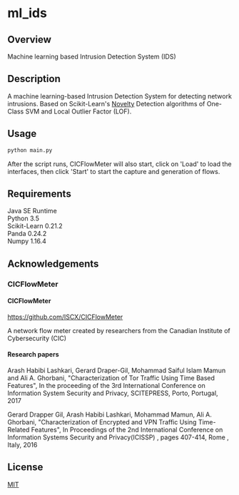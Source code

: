 # ml_ids
## Overview
Machine learning based Intrusion Detection System (IDS)

## Description
A machine learning-based Intrusion Detection System for detecting network intrusions. Based on Scikit-Learn's [Novelty](https://scikit-learn.org/stable/modules/outlier_detection.html) Detection algorithms of One-Class SVM and Local Outlier Factor (LOF).

## Usage
```cmd
python main.py
```
After the script runs, CICFlowMeter will also start, click on 'Load' to load the interfaces, then click 'Start' to start the capture and generation of flows.

## Requirements
Java SE Runtime\
Python 3.5\
Scikit-Learn 0.21.2\
Panda 0.24.2 \
Numpy 1.16.4

## Acknowledgements
### CICFlowMeter
#### CICFlowMeter
https://github.com/ISCX/CICFlowMeter

A network flow meter created by researchers from the Canadian Institute of Cybersecurity (CIC)

#### Research papers
Arash Habibi Lashkari, Gerard Draper-Gil, Mohammad Saiful Islam Mamun and Ali A. Ghorbani, "Characterization of Tor Traffic Using Time Based Features", In the proceeding of the 3rd International Conference on Information System Security and Privacy, SCITEPRESS, Porto, Portugal, 2017

Gerard Drapper Gil, Arash Habibi Lashkari, Mohammad Mamun, Ali A. Ghorbani, "Characterization of Encrypted and VPN Traffic Using Time-Related Features", In Proceedings of the 2nd International Conference on Information Systems Security and Privacy(ICISSP) , pages 407-414, Rome , Italy, 2016

## License
[MIT](https://choosealicense.com/licenses/mit/)